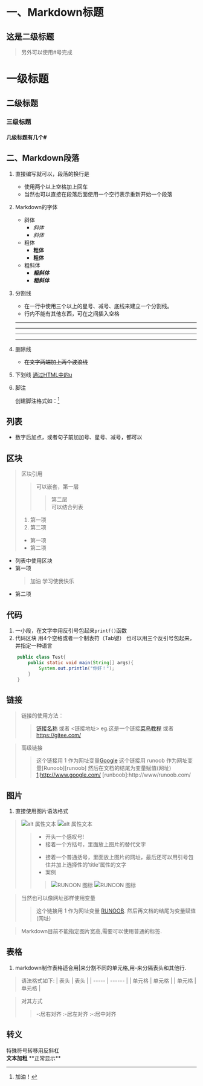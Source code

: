 一、Markdown标题
==
这是二级标题
--

> 另外可以使用#号完成

# 一级标题
## 二级标题
### 三级标题
#### 几级标题有几个#

## 二、Markdown段落

1. 直接编写就可以，段落的换行是  
	+ 使用两个以上空格加上回车
	+ 当然也可以直接在段落后面使用一个空行表示重新开始一个段落  
	
2. Markdown的字体
	+ 斜体
		+ *斜体*
		+ _斜体_
	+ 粗体
		+ **粗体**
		+ __粗体__
	+ 粗斜体
		+ ***粗斜体***
		+ ___粗斜体___  
	
3. 分割线
	+ 在一行中使用三个以上的星号、减号、底线来建立一个分割线。
	+ 行内不能有其他东西，可在之间插入空格
	***
	___
	---
	* * *
	
4. 删除线
	
	+ ~~在文字两端加上两个波浪线~~  
	
5. 下划线
	<u>通过HTML中的u</u>  
	
6. 脚注
	
	创建脚注格式如：[^VIDEJIN]

[^VIDEJIN]: 加油！

## 列表

+ 数字后加点，或者句子前加加号、星号、减号，都可以

## 区块

> 区块引用
>> 可以嵌套，第一层
>>> 第二层  
> 可以结合列表
> 1. 第一项
> 2. 第二项
> + 第一项
> + 第二项  
+ 列表中使用区块
+ 第一项
	>加油
	>学习使我快乐
+ 第二项  

## 代码

1. 一小段，在文字中用反引号包起来`printf()`函数
2. 代码区块
	用4个空格或者一个制表符（Tab键）
	也可以用三个反引号包起来，并指定一种语言

```java
	public class Test{
		public static void main(String[] args){
			System.out.println("你好！");
		}
	}	
```

## 链接

> 链接的使用方法：
>> [链接名称](链接地址)
>> 或者
>> <链接地址>
>> eg.这是一个链接[菜鸟教程](http://www.runoob.com)
>> 或者<https://gitee.com/>  

> 高级链接
>> 这个链接用 1 作为网址变量[Google][1]
>> 这个链接用 runoob 作为网址变量[Runoob][runoob]
>> 然后在文档的结尾为变量赋值(网址)
>> [1]:http://www.google.com/
>> [runboob]:http://www/runoob.com/

## 图片
1. 直接使用图片语法格式
> ![alt 属性文本](图片地址)
> ![alt 属性文本](图片地址"可选标题")
>> + 开头一个感叹号!
>> + 接着一个方括号，里面放上图片的替代文字
>> - 接着一个普通括号，里面放上图片的网址，最后还可以用引号包住并加上选择性的'title'属性的文字
>> - 案例
>>> ![RUNOON 图标](http://static.runoob.com/images/runoob-logo.png)
>>> ![RUNOON 图标](http://static.runoob.com/images/runoob-logo.png "RUNOOB")

>当然也可以像网址那样使用变量
>>这个链接用 1 作为网址变量 [RUNOOB][1].
>>然后再文档的结尾为变量赋值(网址)
>>
>>[1]:http://static.runoob.com/images/runoob-logo.png

>Markdown目前不能指定图片宽高,需要可以使用普通的<img>标签.

## 表格

1. markdown制作表格适合用|来分割不同的单元格,用-来分隔表头和其他行.
	
>语法格式如下:
| 表头   | 表头   |
| ----- | ------ |
| 单元格 | 单元格 |
| 单元格 | 单元格 |

> 对其方式
>>-:居右对齐
>>:-居左对齐
>>:-:居中对齐

## 转义

特殊符号转移用反斜杠 \
**文本加粗**
\*\*正常显示**

